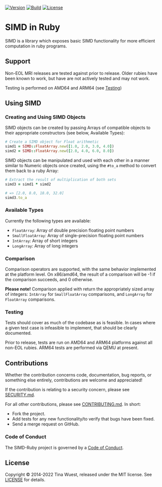 [![Version](https://img.shields.io/gem/v/simd)][badges:0-gem]
[![Build](https://img.shields.io/github/actions/workflow/status/wuest/simd-ruby/ci.yaml?branch=main)][badges:1-CI]
[![License](https://img.shields.io/github/license/wuest/simd-ruby)][badges:2-license]

# SIMD in Ruby

SIMD is a library which exposes basic SIMD functionality for more efficient
computation in ruby programs.

## Support

Non-EOL MRI releases are tested against prior to release.  Older rubies have
been known to work, but have are not actively tested and may not work.

Testing is performed on AMD64 and ARM64 (see [Testing](#testing))

## Using SIMD
### Creating and Using SIMD Objects

SIMD objects can be created by passing Arrays of compatible objects to their
appropriate constructors (see below, Available Types):

```ruby
# Create a SIMD object for Float arithmetic
simd1 = SIMD::FloatArray.new([1.0, 2.0, 3.0, 4.0])
simd2 = SIMD::FloatArray.new([2.0, 4.0, 6.0, 8.0])
```

SIMD objects can be manipulated and used with each other in a manner similar to
Numeric objects once created, using the `#to_a` method to convert them back to
a ruby Array:

```ruby
# Extract the result of multiplication of both sets
simd3 = simd1 * simd2

# => [2.0, 8.0, 18.0, 32.0]
simd3.to_a
```

### Available Types

Currently the following types are available:

* `FloatArray`: Array of double precision floating point numbers
* `SmallFloatArray`: Array of single-precision floating point numbers
* `IntArray`: Array of short integers
* `LongArray`: Array of long integers

### Comparison

Comparison operators are supported, with the same behavior implemented at the
platform level.  On x86/amd64, the result of a comparison will be -1 if the
comparison succeeds, and 0 otherwise.

**Please note!**  Comparison applied with return the appropriately sized array
of integers: `IntArray` for `SmallFloatArray` comparisons, and `LongArray` for
`FloatArray` comparisons.

### Testing

Tests should cover as much of the codebase as is feasible.  In cases where a
given test case is infeasible to implement, that should be clearly documented.

Prior to release, tests are run on AMD64 and ARM64 platforms against all non-EOL
rubies.  ARM64 tests are performed via QEMU at present.

## Contributions

Whether the contribution concerns code, documentation, bug reports, or something
else entirely, contributions are welcome and appreciated!

If the contribution is relating to a security concern, please see
[SECURITY.md][contributions-0:SECURITY].

For all other contributions, please see
[CONTRIBUTING.md][contributions-1:CONTRIBUTING].  In short:

  * Fork the project.
  * Add tests for any new functionality/to verify that bugs have been fixed.
  * Send a merge request on GitHub.

### Code of Conduct

The SIMD-Ruby project is governed by a [Code of Conduct][code-of-conduct].

## License

Copyright © 2014-2022 Tina Wuest, released under the MIT license.
See [LICENSE][copyright-0:LICENSE] for details.

[badges:0-gem]: https://rubygems.org/gems/simd
[badges:1-CI]: https://github.com/wuest/simd-ruby/actions/workflows/ci.yaml
[badges:2-license]: https://github.com/wuest/simd-ruby/blob/main/LICENSE
[contributions-0:SECURITY]: https://github.com/wuest/simd-ruby/blob/main/SECURITY.md
[contributions-1:CONTRIBUTING]: https://github.com/wuest/simd-ruby/blob/main/CONTRIBUTING.md
[code-of-conduct]: https://github.com/wuest/simd-ruby/blob/main/CODE_OF_CONDUCT.md
[copyright-0:LICENSE]: https://github.com/wuest/simd-ruby/blob/main/CONTRIBUTING.md
